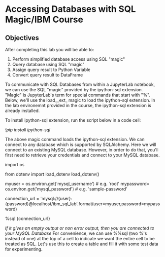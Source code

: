 # Accessing Databases with SQL Magic/IBM Course
## Objectives
After completing this lab you will be able to:

1. Perform simplified database access using SQL "magic"
2. Query database using SQL "magic"
3. Assign query result to Python Variable
4. Convert query result to DataFrame


To communicate with SQL Databases from within a JupyterLab notebook, we can use the SQL "magic" provided by the ipython-sql extension. "Magic" is JupyterLab's term for special commands that start with "%". Below, we'll use the load__ext_ magic to load the ipython-sql extension. In the lab environemnt provided in the course, the ipython-sql extension is already installed.


To install ipython-sql extension, run the script below in a code cell:

_!pip install ipython-sql_


The above magic command loads the ipython-sql extension. We can connect to any database which is supported by SQLAlchemy. Here we will connect to an existing MySQL database. However, in order to do that, you'll first need to retrieve your credentials and connect to your MySQL database.



import os 

from dotenv import load_dotenv
load_dotenv() 

myuser = os.environ.get('mysql_username')      # e.g. 'root'
mypassword= os.environ.get('mysql_password')   # e.g. 'sample-password' 

connection_url = 'mysql://{user}:{password}@localhost/ibm_sql_lab'.format(user=myuser,password=mypassword)

%sql {connection_url}


*If it gives an empty output or non error output, then you are connected to your MySQL Database* 
For convenience, we can use %%sql (two %'s instead of one) at the top of a cell to indicate we want the entire cell to be treated as SQL. Let's use this to create a table and fill it with some test data for experimenting.
